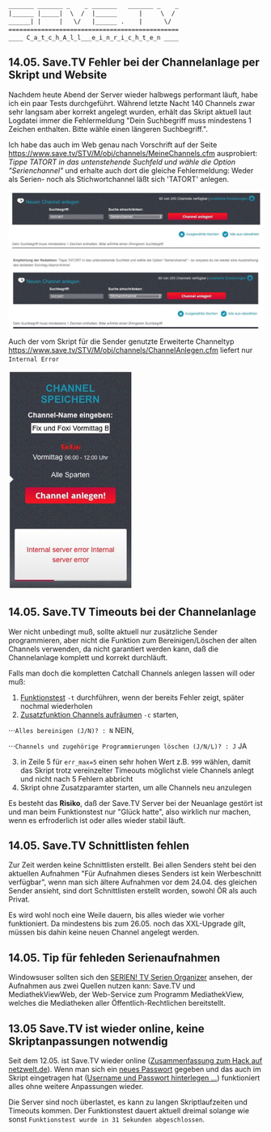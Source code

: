     _______ _______ _    _ _______   _______ _    _
    |______ |_____|  \  /  |______      |     \  /
    ______| |     |   \/   |______ .    |      \/  
    ===============================================
    ____ C_a_t_c_h_A_l_l___e_i_n_r_i_c_h_t_e_n ____


## 14.05. Save.TV Fehler bei der Channelanlage per Skript und Website
Nachdem heute Abend der Server wieder halbwegs performant läuft, habe ich ein paar Tests durchgeführt. Während letzte Nacht 140 Channels zwar sehr langsam aber korrekt angelegt wurden, erhält das Skript aktuell laut Logdatei immer die Fehlermeldung "Dein Suchbegriff muss mindestens 1 Zeichen enthalten. Bitte wähle einen längeren Suchbegriff.".

Ich habe das auch im Web genau nach Vorschrift auf der Seite https://www.save.tv/STV/M/obj/channels/MeineChannels.cfm ausprobiert: _Tippe TATORT in das untenstehende Suchfeld und wähle die Option "Serienchannel"_ und erhalte auch dort die gleiche Fehlermeldung:
Weder als Serien- noch als Stichwortchannel läßt sich 'TATORT' anlegen.

![STV Aufnahme Optionen Screenshot](img-fuer-readme/stv-channel-stoerung-sc.jpg)

![STV Aufnahme Optionen Screenshot](img-fuer-readme/stv-channel-stoerung.jpg)

Auch der vom Skript für die Sender genutzte Erweiterte Channeltyp https://www.save.tv/STV/M/obj/channels/ChannelAnlegen.cfm liefert nur  `Internal Error`

![STV Aufnahme Optionen Screenshot](img-fuer-readme/stv-timeslot-error.jpg)

## 14.05. Save.TV Timeouts bei der Channelanlage
Wer nicht unbedingt muß, sollte aktuell nur zusätzliche Sender programmieren, aber nicht die Funktion zum Bereinigen/Löschen der alten Channels verwenden, da nicht garantiert werden kann, daß die Channelanlage komplett und korrekt durchläuft.

Falls man doch die kompletten Catchall Channels anlegen lassen will oder muß:

1. [Funktionstest](README-ext.md#funktionstest) `-t` durchführen, wenn der bereits Fehler zeigt, später nochmal wiederholen
2. [Zusatzfunktion Channels aufräumen](README-ext.md#zusatzfunktion-channels-aufr%C3%A4umen) `-c` starten,

⋅⋅⋅`Alles bereinigen (J/N)? : N` NEIN,

⋅⋅⋅`Channels und zugehörige Programmierungen löschen (J/N/L)? : J` JA

3. in Zeile 5 für `err_max=5` einen sehr hohen Wert z.B. `999` wählen, damit das Skript trotz vereinzelter Timeouts möglichst viele Channels anlegt und nicht nach 5 Fehlern abbricht
4. Skript ohne Zusatzparamter starten, um alle Channels neu anzulegen

Es besteht das **Risiko**, daß der Save.TV Server bei der Neuanlage gestört ist und man beim Funktionstest nur "Glück hatte", also wirklich nur machen, wenn es erfroderlich ist oder alles wieder stabil läuft.


## 14.05. Save.TV Schnittlisten fehlen
Zur Zeit werden keine Schnittlisten erstellt. Bei allen Senders steht bei den aktuellen Aufnahmen "Für Aufnahmen dieses Senders ist kein Werbeschnitt verfügbar", wenn man sich ältere Aufnahmen vor dem 24.04. des gleichen Sender ansieht, sind dort Schnittlisten erstellt worden, sowohl ÖR als auch Privat.

Es wird wohl noch eine Weile dauern, bis alles wieder wie vorher funktioniert. Da mindestens bis zum 26.05. noch das XXL-Upgrade gilt, müssen bis dahin keine neuen Channel angelegt werden. 

## 14.05. Tip für fehleden Serienaufnahmen
Windowsuser sollten sich den [SERIEN! TV Serien Organizer](https://tv-forum.info/viewtopic.php?f=37&t=1123) ansehen, der Aufnahmen aus  zwei Quellen nutzen kann: Save.TV und MediathekViewWeb, der Web-Service zum Programm MediathekView, welches die Mediatheken aller Öffentlich-Rechtlichen bereitstellt.


## 13.05 Save.TV ist wieder online, keine Skriptanpassungen notwendig
Seit dem 12.05. ist Save.TV wieder online ([Zusammenfassung zum Hack auf netzwelt.de](https://www.netzwelt.de/news/178330-savetv-online-videorekorder-hackerangriff-neustart.html)). Wenn man sich ein [neues Passwort](https://reset.save.tv/) gegeben und das auch im Skript eingetragen hat ([Username und Passwort hinterlegen …](README-ext.md#username-und-passwort-hinterlegen)) funktioniert alles ohne weitere Anpassungen wieder.

Die Server sind noch überlastet, es kann zu langen Skriptlaufzeiten und Timeouts kommen. Der Funktionstest dauert aktuell dreimal solange wie sonst `Funktionstest wurde in 31 Sekunden abgeschlossen`.
